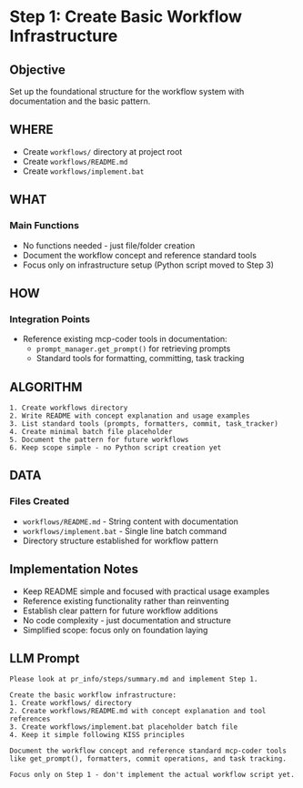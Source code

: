 # Step 1: Create Basic Workflow Infrastructure

## Objective
Set up the foundational structure for the workflow system with documentation and the basic pattern.

## WHERE
- Create `workflows/` directory at project root
- Create `workflows/README.md` 
- Create `workflows/implement.bat`

## WHAT
### Main Functions
- No functions needed - just file/folder creation
- Document the workflow concept and reference standard tools
- Focus only on infrastructure setup (Python script moved to Step 3)

## HOW
### Integration Points  
- Reference existing mcp-coder tools in documentation:
  - `prompt_manager.get_prompt()` for retrieving prompts
  - Standard tools for formatting, committing, task tracking

## ALGORITHM
```
1. Create workflows directory
2. Write README with concept explanation and usage examples
3. List standard tools (prompts, formatters, commit, task_tracker)
4. Create minimal batch file placeholder
5. Document the pattern for future workflows
6. Keep scope simple - no Python script creation yet
```

## DATA
### Files Created
- `workflows/README.md` - String content with documentation
- `workflows/implement.bat` - Single line batch command
- Directory structure established for workflow pattern

## Implementation Notes
- Keep README simple and focused with practical usage examples
- Reference existing functionality rather than reinventing
- Establish clear pattern for future workflow additions
- No code complexity - just documentation and structure
- Simplified scope: focus only on foundation laying

## LLM Prompt
```
Please look at pr_info/steps/summary.md and implement Step 1.

Create the basic workflow infrastructure:
1. Create workflows/ directory
2. Create workflows/README.md with concept explanation and tool references  
3. Create workflows/implement.bat placeholder batch file
4. Keep it simple following KISS principles

Document the workflow concept and reference standard mcp-coder tools like get_prompt(), formatters, commit operations, and task tracking.

Focus only on Step 1 - don't implement the actual workflow script yet.
```
